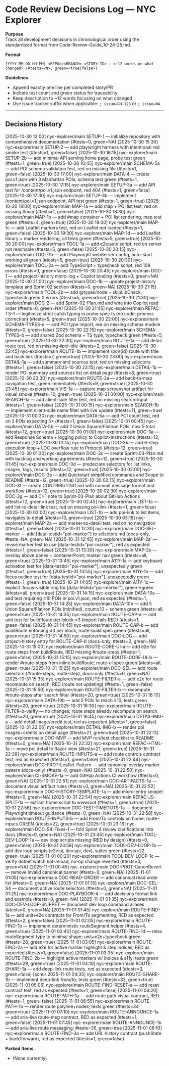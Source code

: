 # Code Review Decisions Log — NYC Explorer

**Purpose**  
Track all development decisions in chronological order using the standardized format from Code-Review-Guide_10-24-25.md.

**Format**  
```
[YYYY-MM-DD HH:MM] <REPO>/<BRANCH> <STORY-ID> — <~12 words on what changed> (#tests=<N>, green=<true|false>)
```

**Guidelines**
- Append exactly one line per completed story/PR
- Include test count and green status for traceability
- Keep description to ~12 words focusing on what changed
- Use issue tracker suffix when applicable: `; issue=GH-123` or `; issue=NA`

---

## Decisions History

[2025-10-30 12:00] nyc-explorer/main SETUP-1 — initialize repository with comprehensive documentation (#tests=0, green=NA)
[2025-10-30 15:30] nyc-explorer/main SETUP-2 — add playwright harness with intentional red smoke test (#tests=1, green=false)
[2025-10-30 16:15] nyc-explorer/main SETUP-2b — add minimal API serving home page, probe test green (#tests=1, green=true)
[2025-10-30 16:45] nyc-explorer/main SCHEMA-5a — add POI schema validation test, red on missing file (#tests=1, green=false)
[2025-10-30 17:00] nyc-explorer/main DATA-4 — create poi.v1.json with 3 Manhattan POIs, schema test green (#tests=1, green=true)
[2025-10-30 17:15] nyc-explorer/main SETUP-3a — add API test for /content/poi.v1.json endpoint, red 404 (#tests=1, green=false)
[2025-10-30 17:30] nyc-explorer/main SETUP-3b — implement /content/poi.v1.json endpoint, API test green (#tests=1, green=true)
[2025-10-30 18:00] nyc-explorer/main MAP-1a — add map + POI list test, red on missing #map (#tests=1, green=false)
[2025-10-30 18:30] nyc-explorer/main MAP-1b — add #map container + POI list rendering, map test green (#tests=4, green=true)
[2025-10-30 19:00] nyc-explorer/main MAP-1c — add Leaflet markers test, red on Leaflet not loaded (#tests=1, green=false)
[2025-10-30 19:30] nyc-explorer/main MAP-1d — add Leaflet library + marker rendering, all tests green (#tests=5, green=true)
[2025-10-30 20:00] nyc-explorer/main TOOL-1a — add e2e:auto script, red on server not reachable (#tests=5, green=false)
[2025-10-30 20:15] nyc-explorer/main TOOL-1b — add Playwright webServer config, auto-start working all green (#tests=5, green=true)
[2025-10-30 20:30] nyc-explorer/main TOOL-2a — add TypeScript + typecheck script, red 109 errors (#tests=0, green=false)
[2025-10-30 20:45] nyc-explorer/main DOC-1 — add project-history micro-log + Copilot binding (#tests=0, green=NA)
[2025-10-30 21:00] nyc-explorer/main DOC-1b — update project-history template and Sprint 02 section (#tests=0, green=NA)
[2025-10-30 21:15] nyc-explorer/main TOOL-2b — add @types/node + skipLibCheck, typecheck green 0 errors (#tests=5, green=true)
[2025-10-30 21:30] nyc-explorer/main DOC-2 — add Sprint-02-Plan.md and wire into Copilot read order (#tests=0, green=NA)
[2025-10-30 21:45] nyc-explorer/main REFAC-TS-1 — legitimize strict catch typing in probe.spec.ts (no code; process correction) (#tests=5, green=true)
[2025-10-30 22:00] nyc-explorer/main SCHEMA-TYPES-a — add POI type import, red on missing schema module (#tests=0, green=false)
[2025-10-30 22:15] nyc-explorer/main SCHEMA-TYPES-b — add shared Zod schema + TS type, typecheck green (#tests=5, green=true)
[2025-10-30 22:30] nyc-explorer/main ROUTE-1a — add detail route test, red on missing #poi-title (#tests=2, green=false)
[2025-10-30 22:45] nyc-explorer/main ROUTE-1b — implement /poi/{id} route with title and back link (#tests=7, green=true)
[2025-10-30 23:00] nyc-explorer/main DETAIL-1a — add summary and sources test, red on missing selectors (#tests=1, green=false)
[2025-10-30 23:15] nyc-explorer/main DETAIL-1b — render POI summary and sources list on detail page (#tests=8, green=true)
[2025-10-30 23:30] nyc-explorer/main ROUTE-2a — add back-to-map navigation test, green immediately (#tests=9, green=true)
[2025-10-30 23:45] nyc-explorer/main VIS-1a — capture map screenshot artifact for visual smoke (#tests=10, green=true)
[2025-10-31 00:00] nyc-explorer/main SEARCH-1a — add client-side filter test, red on missing search-input (#tests=1, green=false)
[2025-10-31 00:15] nyc-explorer/main SEARCH-1b — implement client-side name filter with live update (#tests=11, green=true)
[2025-10-31 00:30] nyc-explorer/main DATA-5a — add POI count test, red on 3 POIs expecting 5+ (#tests=1, green=false)
[2025-10-31 00:45] nyc-explorer/main DATA-5b — add 2 Union Square/Flatiron POIs, now 5 total (#tests=12, green=true)
[2025-10-30 01:00] nyc-explorer/main DOC-3a — add Response Schema + logging policy to Copilot-Instructions (#tests=12, green=true)
[2025-10-30 01:15] nyc-explorer/main DOC-3b — add 6-step execution loop + LOC overflow rule to Protocol (#tests=12, green=true)
[2025-10-30 01:30] nyc-explorer/main DOC-3c — create Sprint-03-Plan.md with backlog and working agreements (#tests=12, green=true)
[2025-10-30 01:45] nyc-explorer/main DOC-3d — predeclare selectors for list links, images, tags, results (#tests=12, green=true)
[2025-10-30 02:00] nyc-explorer/main DOC-3e — add Quickstart simplified commands and Scope to README (#tests=12, green=true)
[2025-10-30 02:15] nyc-explorer/main DOC-3f — create CONTRIBUTING.md with commit message format and workflow (#tests=12, green=true)
[2025-10-30 02:30] nyc-explorer/main DOC-3g — add CI-1 note to Sprint-03-Plan about GitHub Actions (#tests=12, green=true)
[2025-10-30 02:45] nyc-explorer/main LIST-1a — add list-to-detail link test, red on missing poi-link (#tests=1, green=false)
[2025-10-30 03:00] nyc-explorer/main LIST-1b — add poi-link to list items, navigates to detail (#tests=13, green=true)
[2025-10-30 03:15] nyc-explorer/main MAP-2a — add marker-to-detail test, red on no navigation (#tests=1, green=false)
[2025-10-31 12:30] nyc-explorer/main DOC-SEL-marker — add [data-testid="poi-marker"] to selectors.md (docs-only, #tests=NA, green=NA)
[2025-10-31 12:45] nyc-explorer/main MAP-2a’ — revise marker test to use [data-testid="poi-marker"], red as expected (#tests=1, green=false)
[2025-10-31 13:30] nyc-explorer/main MAP-2e — overlay above panes + containerPoint; marker nav green (#tests=all, green=true)
[2025-10-31 13:45] nyc-explorer/main A11Y-1a — add keyboard activation test for [data-testid="poi-marker"], unexpectedly green (#tests=1, green=true)
[2025-10-31 13:55] nyc-explorer/main A11Y-1b — add focus outline test for [data-testid="poi-marker"], unexpectedly green (#tests=1, green=true)
[2025-10-31 14:05] nyc-explorer/main A11Y-1c — explicit :focus-visible ring for [data-testid="poi-marker"], green→green (#tests=all, green=true)
[2025-10-31 14:15] nyc-explorer/main DATA-10a — add test requiring ≥10 POIs in poi.v1.json, red as expected (#tests=1, green=false)
[2025-10-31 14:25] nyc-explorer/main DATA-10b — add 5 Union Square/Flatiron POIs (minified), count≥10 + schema green (#tests=all, green=true)
[2025-10-31 14:35] nyc-explorer/main ROUTE-CAP-a — add unit test for buildRoute per-block ≤3 (import fails RED) (#tests=1, green=false)
[2025-10-31 14:45] nyc-explorer/main ROUTE-CAP-b — add buildRoute enforcing ≤3 per block; route-build.spec green (#tests=all, green=true)
[2025-10-31 14:50] nyc-explorer/main DOC-LOG — add project-history entry for ROUTE-CAP-b (docs-only, #tests=0, green=NA)
[2025-10-31 15:00] nyc-explorer/main ROUTE-CORE-UI-a — add e2e for route steps from buildRoute, RED missing #route-steps (#tests=1, green=false)
[2025-10-31 15:15] nyc-explorer/main ROUTE-CORE-UI-b — render #route-steps from inline buildRoute; route-ui.spec green (#tests=all, green=true)
[2025-10-31 15:25] nyc-explorer/main DOC-SEL — add route selectors (#route-steps, route-step), docs-only (#tests=0, green=NA)
[2025-10-31 15:35] nyc-explorer/main ROUTE-FILTER-a — add e2e for route recompute on search, RED (route not updating) (#tests=1, green=false)
[2025-10-31 15:50] nyc-explorer/main ROUTE-FILTER-b — recompute #route-steps after search filter (#tests=20, green=true)
[2025-10-31 16:10] nyc-explorer/main DATA-10b — add 5 POIs to reach ≥10, tests green (#tests=20, green=true)
[2025-10-31 16:30] nyc-explorer/main ROUTE-FILTER-b-verify — no changes; route steps already recompute on search (#tests=20, green=true)
[2025-10-31 16:45] nyc-explorer/main DETAIL-IMG-a — add detail image/credit test, red as expected (#tests=1, green=false)
[2025-10-31 22:06] nyc-explorer/main DETAIL-IMG-b — render poi images+credits on detail page (#tests=21, green=true)
[2025-10-31 22:11] nyc-explorer/main DOC-MVP — add MVP run/test checklist to README (#tests=0, green=NA)
[2025-10-31 22:32] nyc-explorer/main REFAC-HTML-1a — move poi detail to Razor view (#tests=21, green=true)
[2025-10-31 22:39] nyc-explorer/main ROUTE-INPUTS-a — add route controls contract test, red as expected (#tests=1, green=false)
[2025-10-31 22:44] nyc-explorer/main DOC-PROT-Leaflet-Pattern — add canonical overlay marker pattern (docs-only) (#tests=0, green=NA)
[2025-10-31 22:50] nyc-explorer/main CI-SMOKE-1a — add GitHub Actions CI workflow (#tests=0, green=NA)
[2025-10-31 22:51] nyc-explorer/main DOC-ARTIFACTS-1a — document visual artifact rules (#tests=0, green=NA)
[2025-10-31 22:52] nyc-explorer/main DOC-HISTORY-TEMPLATE-1a — add micro-entry snippet (#tests=0, green=NA)
[2025-10-31 22:54] nyc-explorer/main REFAC-JS-SPLIT-1a — extract home script to wwwroot (#tests=1, green=true)
[2025-10-31 22:56] nyc-explorer/main DOC-TEST-TIMEOUTS-1a — document Playwright timeout guidance (#tests=0, green=NA)
[2025-10-31 22:58] nyc-explorer/main ROUTE-INPUTS-b — add From/To controls on home; route-inputs GREEN (#tests=22, green=true)
[2025-10-31 23:16] nyc-explorer/main DOC-S4-Fixes-1 — fold Sprint 4 review clarifications into docs (#tests=0, green=NA)
[2025-10-31 23:45] nyc-explorer/main TOOL-DEV-LOOP-1a — dev loop scripts missing (RED by design) (#tests=0, green=false)
[2025-10-31 23:58] nyc-explorer/main TOOL-DEV-LOOP-1b — add dev loop scripts (e2e:ui, dev:api, dev), suites green (#tests=22, green=true)
[2025-11-01 00:20] nyc-explorer/main TOOL-DEV-LOOP-1c — verify dotnet watch hot-reload, no-op change reverted (#tests=0, green=NA)
[2025-11-01 00:45] nyc-explorer/main DOC-PROT-CanonRevert — remove invalid canonical banner (#tests=0, green=NA)
[2025-11-01 01:05] nyc-explorer/main DOC-READ-ORDER — add canonical read order list (#tests=0, green=NA)
[2025-11-01 01:15] nyc-explorer/main DOC-SEL-S4 — document active route selectors (#tests=0, green=NA)
[2025-11-01 01:25] nyc-explorer/main DOC-PLAYBOOK-4 — add decisions format link and example (#tests=0, green=NA)
[2025-11-01 01:35] nyc-explorer/main DOC-DEV-LOOP-SNIPPET — document dev loop command aliases (#tests=0, green=NA)
[2025-11-01 01:45] nyc-explorer/main ROUTE-FIND-1a — add unit+e2e contracts for From/To segmenting, RED as expected (#tests=2, green=false)
[2025-11-01 02:05] nyc-explorer/main ROUTE-FIND-1b — implement deterministic routeSegment helper (#tests=4, green=true)
[2025-11-01 02:40] nyc-explorer/main ROUTE-FIND-1d — relax routeSegment type to minimal shape; unit+e2e+typecheck green (#tests=28, green=true)
[2025-11-01 03:05] nyc-explorer/main ROUTE-FIND-2a — add e2e for active marker highlight & step indices, RED as expected (#tests=1, green=false)
[2025-11-01 03:35] nyc-explorer/main ROUTE-FIND-2b — highlight active markers w/ indices & a11y; tests green (#tests=29, green=true)
[2025-11-01 04:10] nyc-explorer/main ROUTE-SHARE-1a — add deep-link route tests, red as expected (#tests=3, green=false)
[schur 2025-11-01 04:35] nyc-explorer/main ROUTE-SHARE-1b — implement deep-link from/to; tests green (#tests=32, green=true)
[2025-11-01 05:05] nyc-explorer/main ROUTE-FIND-RESET-a — add reset contract test, red as expected (#tests=1, green=false)
[2025-11-01 06:20] nyc-explorer/main ROUTE-PATH-1a — add route path visual contract, RED (#tests=1, green=false)
[2025-11-01 06:55] nyc-explorer/main ROUTE-PATH-1b — render route polyline+nodes; tests green (#tests=34, green=true)
[2025-11-01 07:10] nyc-explorer/main ROUTE-ANNOUNCE-1a — add aria-live route-msg contract, RED as expected (#tests=1, green=false)
[2025-11-01 07:45] nyc-explorer/main ROUTE-ANNOUNCE-1b — add aria-live route messaging; #tests=35, green=true
[2025-11-01 08:10] nyc-explorer/main ROUTE-FIND-3a — add URL history contract (pushState + back/forward), red as expected (#tests=1, green=false)


**Parked Items**
- (None currently)
